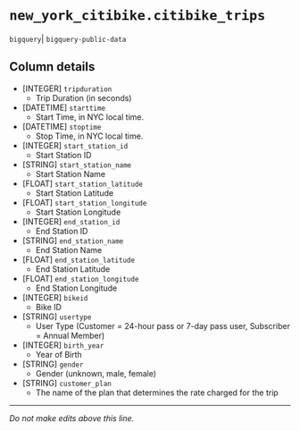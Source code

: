 # `new_york_citibike.citibike_trips`
`bigquery`| `bigquery-public-data`

## Column details
* [INTEGER]   `tripduration`
  - Trip Duration (in seconds)
* [DATETIME]  `starttime`
  - Start Time, in NYC local time.
* [DATETIME]  `stoptime`
  - Stop Time, in NYC local time.
* [INTEGER]   `start_station_id`
  - Start Station ID
* [STRING]    `start_station_name`
  - Start Station Name
* [FLOAT]     `start_station_latitude`
  - Start Station Latitude
* [FLOAT]     `start_station_longitude`
  - Start Station Longitude
* [INTEGER]   `end_station_id`
  - End Station ID
* [STRING]    `end_station_name`
  - End Station Name
* [FLOAT]     `end_station_latitude`
  - End Station Latitude
* [FLOAT]     `end_station_longitude`
  - End Station Longitude
* [INTEGER]   `bikeid`
  - Bike ID
* [STRING]    `usertype`
  - User Type (Customer = 24-hour pass or 7-day pass user, Subscriber = Annual Member)
* [INTEGER]   `birth_year`
  - Year of Birth
* [STRING]    `gender`
  - Gender (unknown, male, female)
* [STRING]    `customer_plan`
  - The name of the plan that determines the rate charged for the trip

-------------------------------------------------------------------------------
*Do not make edits above this line.*
